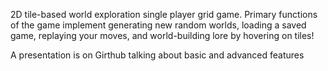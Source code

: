2D tile-based world exploration single player grid game. Primary functions of the game implement generating new random worlds, loading a saved game, replaying your moves, and world-building lore by hovering on tiles!


A presentation is on Girthub talking about basic and advanced features


